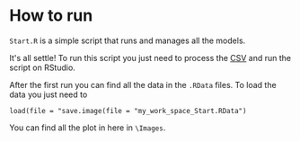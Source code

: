 # How to run
`Start.R` is a simple script that runs and manages all the models.

It's all settle! To run this script you just need to process the [CSV](https://github.com/davidepietrasanta/Mnist_Machine_Learning_Assignment/tree/main/CSV) and run the script on RStudio. 

After the first run you can find all the data in the `.RData` files. To load the data you just need to
```
load(file = "save.image(file = "my_work_space_Start.RData")
```
You can find all the plot in here in `\Images`.
